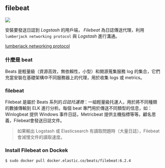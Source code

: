 ## filebeat
![](https://i.imgur.com/QZB0q6I.png)

安裝要發送日誌到 *Logstash* 的用戶端， *Filebeat* 為日誌傳送代理，利用 `lumberjack networking protocol` 與 *Logstash* 進行溝通。

[lumberjack networking protocol](https://github.com/elastic/logstash-forwarder/blob/master/PROTOCOL.md)
### 什麼是 beat
Beats 是輕量級（資源高效，無依賴性，小型）和開源蒐集服務 log 的集合，它們充當安裝在基礎架構中不同服務器上的代理，用於收集 logs 或 metrics。

### filebeat
Filebeat 是屬於 Beats 系列的*日誌托運商*：一組輕量級托運人，用於將不同種類的數據傳輸到 ELK 進行分析。每個 beat 專門用於傳送不同類型的信息，如：Winlogbeat 提供 Windows 事件日誌，Metricbeat 提供主機指標等等。顧名思義，Filebeat會發送日誌文件。

> 如果輸出 Logstash 或 Elasticsearch 有讀取問題時（大量日誌），Filebeat 會減慢文件的讀取速度。

### Install Filebeat on Dockek
```bash
$ sudo docker pull docker.elastic.co/beats/filebeat:6.2.4
```